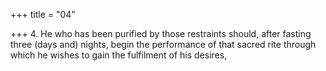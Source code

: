 +++
title = "04"

+++
4. He who has been purified by those restraints should, after fasting three (days and) nights, begin the performance of that sacred rite through which he wishes to gain the fulfilment of his desires,
